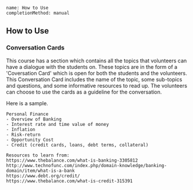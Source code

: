 ```ngMeta
name: How to Use
completionMethod: manual
```

## How to Use

### Conversation Cards
This course has a section which contains all the topics that volunteers can have a dialogue with the students on. These topics are in the form of a 'Coversation Card' which is open for both the students and the volunteers. This Conversation Card includes the name of the topic, some sub-topics and questions, and some informative resources to read up. The volunteers can choose to use the cards as a guideline for the conversation.

Here is a sample.

```ngMeta
Personal Finance
- Overview of Banking
- Interest rate and time value of money
- Inflation
- Risk-return
- Opportunity Cost
- Credit (credit cards, loans, debt terms, collateral)

Resources to learn from:
https://www.thebalance.com/what-is-banking-3305812
http://www.technofunc.com/index.php/domain-knowledge/banking-domain/item/what-is-a-bank
https://www.debt.org/credit/
https://www.thebalance.com/what-is-credit-315391
```
